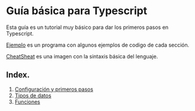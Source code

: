 # Guía básica para Typescript

Esta guía es un tutorial muy básico para dar los primeros pasos en Typescript.

[Ejemplo](./code/hello_world.ts) es un programa con algunos ejemplos de codigo de cada sección.

[CheatSheat](./_pics/TypeScript%20Cheat%20Sheet%20(DARK).jpg) es una imagen con la sintaxis básica del lenguaje.

## Index.

1. [Configuración y primeros pasos](./_docs/TS_setting-up.md)
2. [Tipos de datos](./_docs/TS_types.md)
3. [Funciones](./_docs/TS_functions.md)